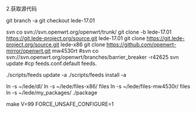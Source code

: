2.获取源代码

git branch -a
git checkout lede-17.01

svn co svn://svn.openwrt.org/openwrt/trunk/
git clone -b lede-17.01 https://git.lede-project.org/source.git lede-17.01
git clone https://git.lede-project.org/source.git lede-x86
git clone https://github.com/openwrt-mirror/openwrt.git mw4530rt
#svn co svn://svn.openwrt.org/openwrt/branches/barrier_breaker -r42625
svn update
#cp feeds.conf.default feeds.

./scripts/feeds update -a
./scripts/feeds install -a

ln -s ~/lede/dl/
ln -s ~/lede/files-x86/ files
ln -s ~/lede/files-mw4530r/ files
ln -s ~/lede/my_packages/ ./package

make V=99 FORCE_UNSAFE_CONFIGURE=1

